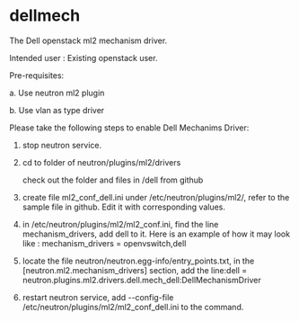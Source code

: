 dellmech
========
The Dell openstack ml2 mechanism driver.


Intended user : Existing openstack user. 


Pre-requisites:

a. Use neutron ml2 plugin

b. Use vlan as type driver



Please take the following steps to enable Dell Mechanims Driver:

1. stop neutron service.

2. cd to folder of neutron/plugins/ml2/drivers

   check out the folder and files in /dell from github

3. create file ml2_conf_dell.ini under /etc/neutron/plugins/ml2/, refer to the sample file in github. Edit it with            corresponding values.

4. in /etc/neutron/plugins/ml2/ml2_conf.ini, find the line mechanism_drivers, add dell to it. Here is an example of how it     may look like : mechanism_drivers = openvswitch,dell

5. locate the file neutron/neutron.egg-info/entry_points.txt, in the [neutron.ml2.mechanism_drivers] section, 
    add the line:dell = neutron.plugins.ml2.drivers.dell.mech_dell:DellMechanismDriver
   
6. restart neutron service, add --config-file /etc/neutron/plugins/ml2/ml2_conf_dell.ini to the command.
